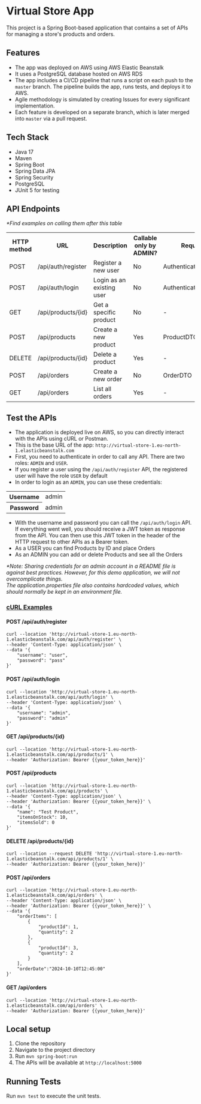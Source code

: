 # Virtual Store App

This project is a Spring Boot-based application that contains a set of APIs for managing a store's products and orders.

## Features

- The app was deployed on AWS using AWS Elastic Beanstalk
- It uses a PostgreSQL database hosted on AWS RDS
- The app includes a CI/CD pipeline that runs a script on each push to the ```master``` branch. The pipeline builds the app, runs tests, and deploys it to AWS.
- Agile methodology is simulated by creating Issues for every significant implementation.
- Each feature is developed on a separate branch, which is later merged into ```master``` via a pull request.
## Tech Stack

- Java 17
- Maven
- Spring Boot
- Spring Data JPA
- Spring Security
- PostgreSQL
- JUnit 5 for testing

## API Endpoints

<i>
*Find examples on calling them after this table
</i>

<table>
<tr>
    <th>HTTP method</th>
    <th>URL</th>
    <th>Description</th>
    <th>Callable only by ADMIN?</th>
    <th>Request body</th>
</tr>
<tr>
    <td>POST</td>
    <td>/api/auth/register</td>
    <td>Register a new user</td>
    <td>No</td>
    <td>AuthenticationRequestDTO</td>
</tr>
<tr>
    <td>POST</td>
    <td>/api/auth/login</td>
    <td>Login as an existing user</td>
    <td>No</td>
    <td>AuthenticationRequestDTO</td>
</tr>
<tr>
    <td>GET</td>
    <td>/api/products/{id}</td>
    <td>Get a specific product</td>
    <td>No</td>
    <td>-</td>
</tr>
<tr>
    <td>POST</td>
    <td>/api/products</td>
    <td>Create a new product</td>
    <td>Yes</td>
    <td>ProductDTO</td>
</tr>
<tr>
    <td>DELETE</td>
    <td>/api/products/{id}</td>
    <td>Delete a product</td>
    <td>Yes</td>
    <td>-</td>
</tr>
<tr>
    <td>POST</td>
    <td>/api/orders</td>
    <td>Create a new order</td>
    <td>No</td>
    <td>OrderDTO</td>
</tr>
<tr>
    <td>GET</td>
    <td>/api/orders</td>
    <td>List all orders</td>
    <td>Yes</td>
    <td>-</td>
</tr>
</table>

## Test the APIs

- The application is deployed live on AWS, so you can directly interact with the APIs using cURL or Postman.
- This is the base URL of the app: ```http://virtual-store-1.eu-north-1.elasticbeanstalk.com```
- First, you need to authenticate in order to call any API. There are two roles: ```ADMIN``` and ```USER```.
- If you register a user using the ```/api/auth/register``` API, the registered user will have the role ```USER``` by default
- In order to login as an ```ADMIN```, you can use these credentials:

<table>
    <tr>
        <th>Username</th>
        <td>admin</td>
    </tr>
    <tr>
        <th>Password</th>
        <td>admin</td>
    </tr>
</table>

- With the username and password you can call the ```/api/auth/login``` API. If everything went well, you should receive a JWT token as response from the API. You can then use this JWT token in the header of the HTTP request to other APIs as a Bearer token.
- As a USER you can find Products by ID and place Orders
- As an ADMIN you can add or delete Products and see all the Orders

<i>*Note: Sharing credentials for an admin account in a README file is against best practices. However, for this demo application, we will not overcomplicate things.
<br>The application.properties file also contains hardcoded values, which should normally be kept in an environment file.
</i>

### <u>cURL Examples</u>

#### POST /api/auth/register
```
curl --location 'http://virtual-store-1.eu-north-1.elasticbeanstalk.com/api/auth/register' \
--header 'Content-Type: application/json' \
--data '{
    "username": "user",
    "password": "pass"
}'
```
#### POST /api/auth/login
```
curl --location 'http://virtual-store-1.eu-north-1.elasticbeanstalk.com/api/auth/login' \
--header 'Content-Type: application/json' \
--data '{
    "username": "admin",
    "password": "admin"
}'
```
#### GET /api/products/{id}
```
curl --location 'http://virtual-store-1.eu-north-1.elasticbeanstalk.com/api/products/1' \
--header 'Authorization: Bearer {{your_token_here}}'
```
#### POST /api/products
```
curl --location 'http://virtual-store-1.eu-north-1.elasticbeanstalk.com/api/products' \
--header 'Content-Type: application/json' \
--header 'Authorization: Bearer {{your_token_here}}' \
--data '{
    "name": "Test Product",
    "itemsOnStock": 10,
    "itemsSold": 0
}'
```
#### DELETE /api/products/{id}
```
curl --location --request DELETE 'http://virtual-store-1.eu-north-1.elasticbeanstalk.com/api/products/1' \
--header 'Authorization: Bearer {{your_token_here}}'
```
#### POST /api/orders
```
curl --location 'http://virtual-store-1.eu-north-1.elasticbeanstalk.com/api/orders' \
--header 'Content-Type: application/json' \
--header 'Authorization: Bearer {{your_token_here}}' \
--data '{
    "orderItems": [
        {
            "productId": 1,
            "quantity": 2
        },
        {
            "productId": 3,
            "quantity": 2
        }
    ],
    "orderDate":"2024-10-10T12:45:00"
}'
```
#### GET /api/orders
```
curl --location 'http://virtual-store-1.eu-north-1.elasticbeanstalk.com/api/orders' \
--header 'Authorization: Bearer {{your_token_here}}'
```
## Local setup

1. Clone the repository
2. Navigate to the project directory
3. Run `mvn spring-boot:run`
4. The APIs will be available at `http://localhost:5000`

## Running Tests

Run `mvn test` to execute the unit tests.